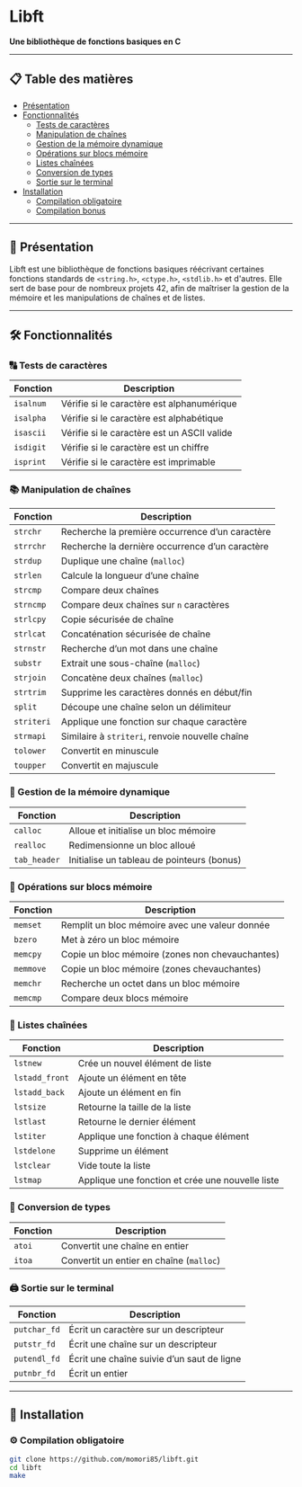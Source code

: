 # Libft

**Une bibliothèque de fonctions basiques en C**

---

## 📋 Table des matières
- [Présentation](#présentation)
- [Fonctionnalités](#fonctionnalités)
  - [Tests de caractères](#tests-de-caractères)
  - [Manipulation de chaînes](#manipulation-de-chaînes)
  - [Gestion de la mémoire dynamique](#gestion-de-la-mémoire-dynamique)
  - [Opérations sur blocs mémoire](#opérations-sur-blocs-mémoire)
  - [Listes chaînées](#listes-chaînées)
  - [Conversion de types](#conversion-de-types)
  - [Sortie sur le terminal](#sortie-sur-le-terminal)
- [Installation](#installation)
  - [Compilation obligatoire](#compilation-obligatoire)
  - [Compilation bonus](#compilation-bonus)

---

## 🌟 Présentation

Libft est une bibliothèque de fonctions basiques réécrivant certaines fonctions standards de `<string.h>`, `<ctype.h>`, `<stdlib.h>` et d'autres. Elle sert de base pour de nombreux projets 42, afin de maîtriser la gestion de la mémoire et les manipulations de chaînes et de listes.

---

## 🛠️ Fonctionnalités

### 🔠 Tests de caractères

| Fonction   | Description                                  |
|------------|----------------------------------------------|
| `isalnum`  | Vérifie si le caractère est alphanumérique    |
| `isalpha`  | Vérifie si le caractère est alphabétique      |
| `isascii`  | Vérifie si le caractère est un ASCII valide   |
| `isdigit`  | Vérifie si le caractère est un chiffre        |
| `isprint`  | Vérifie si le caractère est imprimable        |

### 📚 Manipulation de chaînes

| Fonction    | Description                                    |
|-------------|------------------------------------------------|
| `strchr`    | Recherche la première occurrence d’un caractère |
| `strrchr`   | Recherche la dernière occurrence d’un caractère |
| `strdup`    | Duplique une chaîne (`malloc`)                 |
| `strlen`    | Calcule la longueur d’une chaîne               |
| `strcmp`    | Compare deux chaînes                           |
| `strncmp`   | Compare deux chaînes sur `n` caractères        |
| `strlcpy`   | Copie sécurisée de chaîne                      |
| `strlcat`   | Concaténation sécurisée de chaîne              |
| `strnstr`   | Recherche d’un mot dans une chaîne             |
| `substr`    | Extrait une sous-chaîne (`malloc`)             |
| `strjoin`   | Concatène deux chaînes (`malloc`)              |
| `strtrim`   | Supprime les caractères donnés en début/fin    |
| `split`     | Découpe une chaîne selon un délimiteur         |
| `striteri`  | Applique une fonction sur chaque caractère     |
| `strmapi`   | Similaire à `striteri`, renvoie nouvelle chaîne|
| `tolower`   | Convertit en minuscule                         |
| `toupper`   | Convertit en majuscule                         |

### 💾 Gestion de la mémoire dynamique

| Fonction   | Description                              |
|------------|------------------------------------------|
| `calloc`   | Alloue et initialise un bloc mémoire     |
| `realloc`  | Redimensionne un bloc alloué             |
| `tab_header`| Initialise un tableau de pointeurs (bonus)|

### 🧩 Opérations sur blocs mémoire

| Fonction   | Description                                  |
|------------|----------------------------------------------|
| `memset`   | Remplit un bloc mémoire avec une valeur donnée|
| `bzero`    | Met à zéro un bloc mémoire                   |
| `memcpy`   | Copie un bloc mémoire (zones non chevauchantes)|
| `memmove`  | Copie un bloc mémoire (zones chevauchantes)  |
| `memchr`   | Recherche un octet dans un bloc mémoire      |
| `memcmp`   | Compare deux blocs mémoire                   |

### 🔗 Listes chaînées

| Fonction      | Description                                   |
|---------------|-----------------------------------------------|
| `lstnew`      | Crée un nouvel élément de liste               |
| `lstadd_front`| Ajoute un élément en tête                      |
| `lstadd_back` | Ajoute un élément en fin                       |
| `lstsize`     | Retourne la taille de la liste                |
| `lstlast`     | Retourne le dernier élément                   |
| `lstiter`     | Applique une fonction à chaque élément        |
| `lstdelone`   | Supprime un élément                            |
| `lstclear`    | Vide toute la liste                            |
| `lstmap`      | Applique une fonction et crée une nouvelle liste|

### 🔄 Conversion de types

| Fonction   | Description                                |
|------------|--------------------------------------------|
| `atoi`     | Convertit une chaîne en entier            |
| `itoa`     | Convertit un entier en chaîne (`malloc`)  |

### 🖨️ Sortie sur le terminal

| Fonction      | Description                              |
|---------------|------------------------------------------|
| `putchar_fd`  | Écrit un caractère sur un descripteur    |
| `putstr_fd`   | Écrit une chaîne sur un descripteur      |
| `putendl_fd`  | Écrit une chaîne suivie d’un saut de ligne |
| `putnbr_fd`   | Écrit un entier                          |

---

## 🚀 Installation

### ⚙️ Compilation obligatoire
```bash
git clone https://github.com/momori85/libft.git
cd libft
make